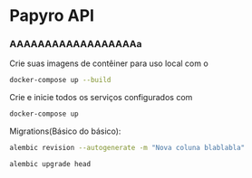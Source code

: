 # Papyro API

### AAAAAAAAAAAAAAAAAAa
Crie suas imagens de contêiner para uso local com o
```bash
docker-compose up --build
```

Crie e inicie todos os serviços configurados com
```bash
docker-compose up
```

Migrations(Básico do básico):

```bash
alembic revision --autogenerate -m "Nova coluna blablabla"
```

```bash
alembic upgrade head
```

